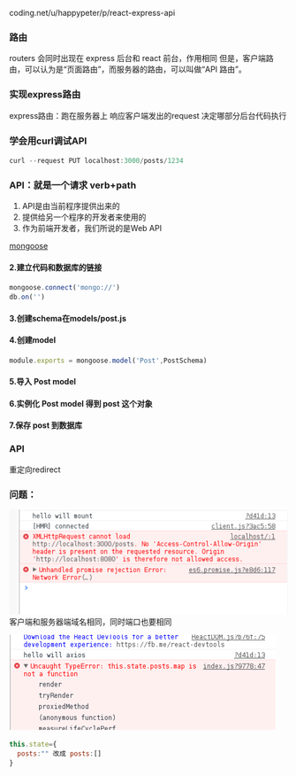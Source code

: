 coding.net/u/happypeter/p/react-express-api

### 路由
routers 会同时出现在 express 后台和 react 前台，作用相同
但是，客户端路由，可以认为是“页面路由”，而服务器的路由，可以叫做“API 路由”。

### 实现express路由

 express路由：跑在服务器上 响应客户端发出的request 决定哪部分后台代码执行

### 学会用curl调试API
```js
curl --request PUT localhost:3000/posts/1234
```
### API：就是一个请求 verb+path

1. API是由当前程序提供出来的
2. 提供给另一个程序的开发者来使用的
3. 作为前端开发者，我们所说的是Web API


[mongoose](http://haoqicat.com/react-express-api/3-mongoose)
#### 2.建立代码和数据库的链接
```js
mongoose.connect('mongo://')
db.on('')
```
#### 3.创建schema在models/post.js
#### 4.创建model
```js
module.exports = mongoose.model('Post',PostSchema)
```
#### 5.导入 Post model
#### 6.实例化 Post model 得到 post 这个对象
#### 7.保存 post 到数据库



### API
重定向redirect

### 问题：
![](img/1.png)
 客户端和服务器端域名相同，同时端口也要相同




![](img/2.png)

```js
this.state={
  posts:"" 改成 posts:[]
}
```
